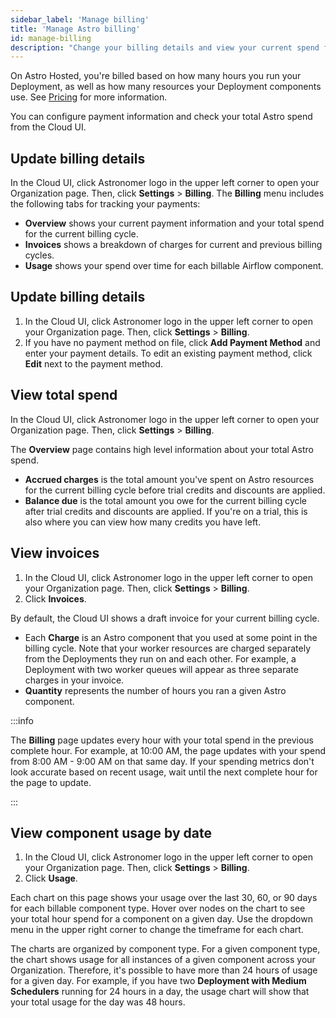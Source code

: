 ```yaml
---
sidebar_label: 'Manage billing'
title: 'Manage Astro billing'
id: manage-billing
description: "Change your billing details and view your current spend from the Cloud UI."
---
```


On Astro Hosted, you're billed based on how many hours you run your Deployment, as well as how many resources your Deployment components use. See [Pricing](https://www.astronomer.io/pricing/) for more information.

You can configure payment information and check your total Astro spend from the Cloud UI.

## Update billing details

In the Cloud UI, click Astronomer logo in the upper left corner to open your Organization page. Then, click **Settings** > **Billing**. The **Billing** menu includes the following tabs for tracking your payments:

- **Overview** shows your current payment information and your total spend for the current billing cycle.
- **Invoices** shows a breakdown of charges for current and previous billing cycles.
- **Usage** shows your spend over time for each billable Airflow component.

## Update billing details

1. In the Cloud UI, click Astronomer logo in the upper left corner to open your Organization page. Then, click **Settings** > **Billing**. 
2. If you have no payment method on file, click **Add Payment Method** and enter your payment details. To edit an existing payment method, click **Edit** next to the payment method.

## View total spend

In the Cloud UI, click Astronomer logo in the upper left corner to open your Organization page. Then, click **Settings** > **Billing**. 

The **Overview** page contains high level information about your total Astro spend. 

- **Accrued charges** is the total amount you've spent on Astro resources for the current billing cycle before trial credits and discounts are applied.
- **Balance due** is the total amount you owe for the current billing cycle after trial credits and discounts are applied. If you're on a trial, this is also where you can view how many credits you have left.

## View invoices

1. In the Cloud UI, click Astronomer logo in the upper left corner to open your Organization page. Then, click **Settings** > **Billing**. 
2. Click **Invoices**. 

By default, the Cloud UI shows a draft invoice for your current billing cycle. 

- Each **Charge** is an Astro component that you used at some point in the billing cycle. Note that your worker resources are charged separately from the Deployments they run on and each other. For example, a Deployment with two worker queues will appear as three separate charges in your invoice. 
- **Quantity** represents the number of hours you ran a given Astro component.

:::info

The **Billing** page updates every hour with your total spend in the previous complete hour. For example, at 10:00 AM, the page updates with your spend from 8:00 AM - 9:00 AM on that same day. If your spending metrics don't look accurate based on recent usage, wait until the next complete hour for the page to update.

:::

## View component usage by date

1. In the Cloud UI, click Astronomer logo in the upper left corner to open your Organization page. Then, click **Settings** > **Billing**. 
2. Click **Usage**. 

Each chart on this page shows your usage over the last 30, 60, or 90 days for each billable component type. Hover over nodes on the chart to see your total hour spend for a component on a given day. Use the dropdown menu in the upper right corner to change the timeframe for each chart.

The charts are organized by component type. For a given component type, the chart shows usage for all instances of a given component across your Organization. Therefore, it's possible to have more than 24 hours of usage for a given day. For example, if you have two **Deployment with Medium Schedulers** running for 24 hours in a day, the usage chart will show that your total usage for the day was 48 hours.
